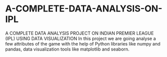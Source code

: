 # A-COMPLETE-DATA-ANALYSIS-ON-IPL
A COMPLETE DATA ANALYSIS PROJECT ON INDIAN PREMIER LEAGUE (IPL) USING DATA VISUALIZATION In this project we are going analyse a few attributes of the game with the help of Python libraries like numpy and pandas, data visualization tools like matplotlib and seaborn.
